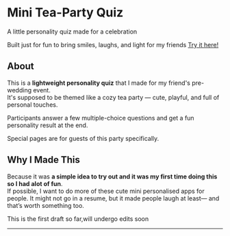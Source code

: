 # Mini Tea-Party Quiz

A little personality quiz made for a celebration

Built just for fun to bring smiles, laughs, and light for my friends
[Try it here!](https://ssyazwani.github.io/miniteapartyquiz/)


## About

This is a **lightweight personality quiz** that I made for my friend's pre-wedding event.  
It's supposed to be themed like a cozy tea party — cute, playful, and full of personal touches. 

Participants answer a few multiple-choice questions and get a fun personality result at the end.

Special pages are for guests of this party specifically.



##  Why I Made This

Because it was **a simple idea to try out and it was my first time doing this so I had alot of fun**.  
If possible, I want to do more of these cute mini personalised apps for people.
It might not go in a resume, but it made people laugh at least— and that’s worth something too.

This is the first draft so far,will undergo edits soon


---

